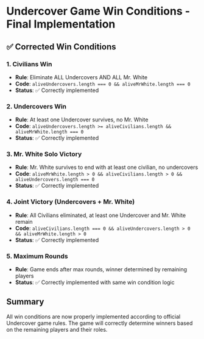 # Undercover Game Win Conditions - Final Implementation

## ✅ Corrected Win Conditions

### 1. Civilians Win

- **Rule**: Eliminate ALL Undercovers AND ALL Mr. White
- **Code**: `aliveUndercovers.length === 0 && aliveMrWhite.length === 0`
- **Status**: ✅ Correctly implemented

### 2. Undercovers Win

- **Rule**: At least one Undercover survives, no Mr. White
- **Code**: `aliveUndercovers.length >= aliveCivilians.length && aliveMrWhite.length === 0`
- **Status**: ✅ Correctly implemented

### 3. Mr. White Solo Victory

- **Rule**: Mr. White survives to end with at least one civilian, no undercovers
- **Code**: `aliveMrWhite.length > 0 && aliveCivilians.length > 0 && aliveUndercovers.length === 0`
- **Status**: ✅ Correctly implemented

### 4. Joint Victory (Undercovers + Mr. White)

- **Rule**: All Civilians eliminated, at least one Undercover and Mr. White remain
- **Code**: `aliveCivilians.length === 0 && aliveUndercovers.length > 0 && aliveMrWhite.length > 0`
- **Status**: ✅ Correctly implemented

### 5. Maximum Rounds

- **Rule**: Game ends after max rounds, winner determined by remaining players
- **Status**: ✅ Correctly implemented with same win condition logic

## Summary

All win conditions are now properly implemented according to official Undercover game rules. The game will correctly determine winners based on the remaining players and their roles.
